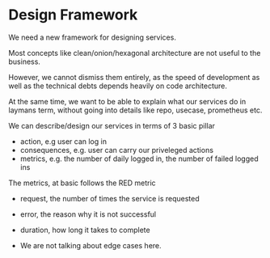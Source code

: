 # Design Framework

We need a new framework for designing services.

Most concepts like clean/onion/hexagonal architecture are not useful to the business.

However, we cannot dismiss them entirely, as the speed of development as well as the technical debts depends heavily on code architecture.

At the same time, we want to be able to explain what our services do in laymans term, without going into details like repo, usecase, prometheus etc.

We can describe/design our services in terms of 3 basic pillar

- action, e.g user can log in
- consequences, e.g. user can carry our priveleged actions
- metrics, e.g. the number of daily logged in, the number of failed logged ins


The metrics, at basic follows the RED metric

- request, the number of times the service is requested
- error, the reason why it is not successful 
- duration, how long it takes to complete

- We are not talking about edge cases here.

